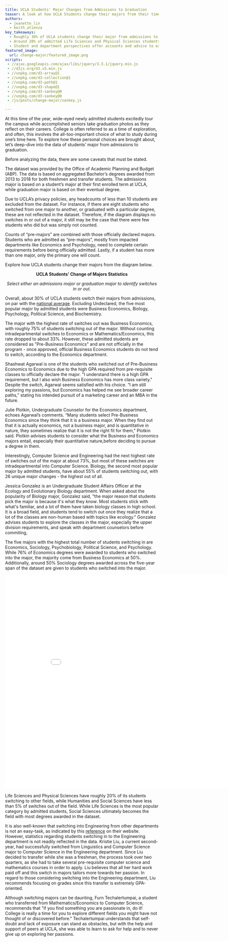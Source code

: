```yaml
---
title: UCLA Students' Major Changes from Admissions to Graduation
teaser: A look at how UCLA Students change their majors from their time of admissions to eventual degree, data aggregated from 2013-2018.
authors:
  - jeanette_lin
  - keith_atienza
key_takeaways:
  - Roughly 30% of UCLA students change their major from admissions to graduation, with the highest changes seen among Business Economics, Sociology, Psychobiology, Political Science, and Psychology students. 
  - Around 20% of admitted Life Sciences and Physical Sciences students switch to other fields, while less than 5% of Humanities, Engineering, or Social Sciences students switch to others.
  - Student and department perspectives offer accounts and advice to explore different majors to find one's passion.
featured_image:
  url: change-major/featured_image.png
scripts:
 - //ajax.googleapis.com/ajax/libs/jquery/3.3.1/jquery.min.js
 - //d3js.org/d3.v5.min.js
 - //unpkg.com/d3-array@1
 - //unpkg.com/d3-collection@1
 - //unpkg.com/d3-path@1
 - //unpkg.com/d3-shape@1
 - //unpkg.com/d3-sankey@0
 - //unpkg.com/d3-sankey@0
 - /js/posts/change-major/sankey.js

---
```


At this time of the year, wide-eyed newly admitted students excitedly tour the campus while accomplished seniors take graduation photos as they reflect on their careers. College is often referred to as a time of exploration, and often, this involves the all-too-important choice of what to study during one’s time here. To explore how these personal choices are brought about, let’s deep-dive into the data of students’ major from admissions to graduation.

Before analyzing the data, there are some caveats that must be stated.

The dataset was provided by the Office of Academic Planning and Budget (ABP). The data is based on aggregated Bachelor’s degrees awarded from 2013 to 2018 for both freshmen and transfer students. The admissions major is based on a student’s major at their first enrolled term at UCLA, while graduation major is based on their eventual degree.  

Due to UCLA’s privacy policies, any headcounts of less than 10 students are excluded from the dataset. For instance, if there are eight students who switched from one major to another, or graduated with a particular degree, these are not reflected in the dataset. Therefore, if the diagram displays no switches in or out of a major, it still may be the case that there were few students who did but was simply not counted.

Counts of “pre-majors” are combined with those officially declared majors. Students who are admitted as “pre-majors”, mostly from impacted departments like Economics and Psychology, need to complete certain requirements before being officially admitted. Lastly, if a student has more than one major, only the primary one will count.

Explore how UCLA students change their majors from the diagram below. 

<p style="text-align: center; font-weight:bold">UCLA Students' Change of Majors Statistics</p>
<p style="text-align: center; font-style:italic">Select either an admissions major or graduation major to identify switches in or out.</p>


<div class="dropdown"></div>
<div class="dropdown2"></div>
<div id="chart"></div>
<div id="label"></div>

Overall, about 30% of UCLA students switch their majors from admissions, on par with the [national average](https://nces.ed.gov/pubs2018/2018434.pdf). Excluding Undeclared, the five most popular major by admitted students were Business Economics, Biology, Psychology, Political Science, and Biochemistry. 

The major with the highest rate of switches out was Business Economics, with roughly 75% of students switching out of the major. Without counting intradepartmental switches to Economics or Mathematics/Economics, this rate dropped to about 33%. However, these admitted students are considered as "Pre-Business Economics" and are not officially in the program - once approved, official Business Economics students do not tend to switch, according to the Economics department.

Shashwat Agarwal is one of the students who switched out of Pre-Business Economics to Economics due to the high GPA required from pre-requisite classes to officially declare the major. "I understand there is a high GPA requirement, but I also wish Business Economics has more class variety." Despite the switch, Agarwal seems satisfied with his choice. “I am still exploring my passions, but Economics has helped me see broader career paths,” stating his intended pursuit of a marketing career and an MBA in the future.

Julie Plotkin, Undergraduate Counselor for the Economics department, echoes Agarwal’s comments. “Many students select Pre-Business Economics since they think that it is a business major. When they find out that it is actually economics, not a business major, and is quantitative in nature, they sometimes realize that it is not the right fit for them," Plotkin said. Plotkin advises students to consider what the Business and Economics majors entail, especially their quantitative nature,before deciding to pursue a degree in them.

Interestingly, Computer Science and Engineering had the next highest rate of switches out of the major at about 73%, but most of these switches are intradepartmental into Computer Science. Biology, the second most popular major by admitted students, have about 55% of students switching out, with 26 unique major changes - the highest out of all.

Jessica Gonzalez is an Undergraduate Student Affairs Officer at the Ecology and Evolutionary Biology department. When asked about the popularity of Biology major, Gonzalez said, "the major reason that students pick the major is because it's what they _know_. Most students stick with what's familiar, and a lot of them have taken biology classes in high school. It is a broad field, and students tend to switch out once they realize that a lot of the classes are non-human based with topics like ecology." Gonzalez advises students to explore the classes in the major, especially the upper division requirements, and speak with department counselors before commiting,

The five majors with the highest total number of students switching in are Economics, Sociology, Psychobiology, Political Science, and Psychology. While 76% of Economics degrees were awarded to students who switched into the major, the majority come from Business Economics at 50%. Additionally, around 50% Sociology degrees awarded across the five-year span of the dataset are given to students who switched into the major.

<iframe width="900" height="700" frameborder="0" scrolling="no" style="display:block;margin:auto;" src="//plot.ly/~jeanettelin8/3.embed?showlink=false"></iframe>

Life Sciences and Physical Sciences have roughly 20% of its students switching to other fields, while Humanities and Social Sciences have less than 5% of switches out of the field. While Life Sciences is the most popular category by admitted students, Social Sciences ultimately becomes the field with most degrees awarded in the dataset.

It is also well-known that switching into Engineering from other departments is not an easy-task, as indicated by this [reference](https://www.seasoasa.ucla.edu/ls-to-engineering/) on their website. However, statistics regarding students switching in to the Engineering department is not readily reflected in the data. Kristie Liu, a current second-year, had successfully switched from Linguistics and Computer Science major to Computer Science in the Engineering department. Since Liu decided to transfer while she was a freshman, the process took over two quarters, as she had to take several pre-requisite computer science and mathematics courses in order to apply. Liu believes that all her hard work paid off and this switch in majors tailors more towards her passion. In regard to those considering switching into the Engineering department, Liu recommends focusing on grades since this transfer is extremely GPA-oriented.    

Although switching majors can be daunting, Furn Techalertumpai, a student who transferred from Mathematics/Economics to Computer Science, recommends that "if you find something you are passionate in, do it! College is really a time for you to explore different fields you might have not thought of or discovered before." Techalertumpai understands that self-doubt and lack of exposure can stand as obstacles, but with the help and support of peers at UCLA, she was able to learn to ask for help and to never give up on exploring her passions.

